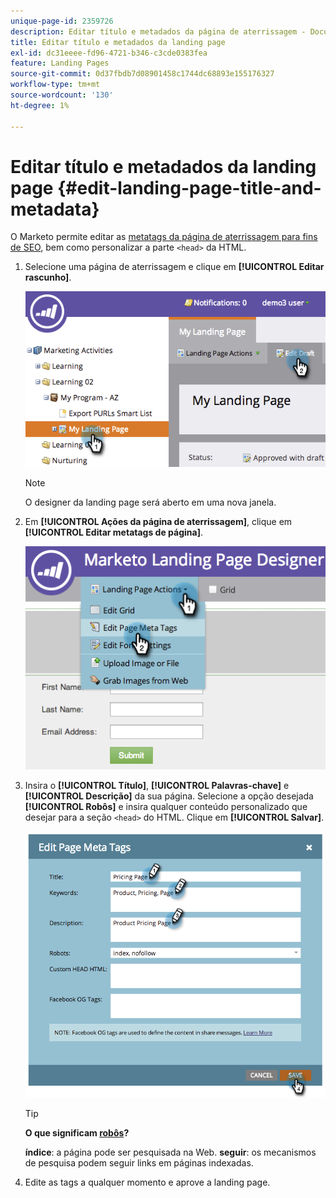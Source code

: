 ```yaml
---
unique-page-id: 2359726
description: Editar título e metadados da página de aterrissagem - Documentação do Marketo - Documentação do produto
title: Editar título e metadados da landing page
exl-id: dc31eeee-fd96-4721-b346-c3cde0383fea
feature: Landing Pages
source-git-commit: 0d37fbdb7d08901458c1744dc68893e155176327
workflow-type: tm+mt
source-wordcount: '130'
ht-degree: 1%

---
```


# Editar título e metadados da landing page {#edit-landing-page-title-and-metadata}

O Marketo permite editar as [metatags da página de aterrissagem para fins de SEO](https://www.w3schools.com/tags/tag_meta.asp), bem como personalizar a parte `<head>` da HTML.

1. Selecione uma página de aterrissagem e clique em **[!UICONTROL Editar rascunho]**.

   ![](assets/image2014-9-17-11-3a39-3a21.png)

   >[!NOTE]
   >
   >O designer da landing page será aberto em uma nova janela.

1. Em **[!UICONTROL Ações da página de aterrissagem]**, clique em **[!UICONTROL Editar metatags de página]**.

   ![](assets/image2014-9-17-11-3a39-3a32.png)

1. Insira o **[!UICONTROL Título]**, **[!UICONTROL Palavras-chave]** e **[!UICONTROL Descrição]** da sua página. Selecione a opção desejada **[!UICONTROL Robôs]** e insira qualquer conteúdo personalizado que desejar para a seção `<head>` do HTML. Clique em **[!UICONTROL Salvar]**.

   ![](assets/image2014-9-17-11-3a39-3a50.png)

   >[!TIP]
   >
   >**O que significam [robôs](https://www.robotstxt.org/meta.html)?**
   >
   >**índice**: a página pode ser pesquisada na Web. **seguir**: os mecanismos de pesquisa podem seguir links em páginas indexadas.

1. Edite as tags a qualquer momento e aprove a landing page.
